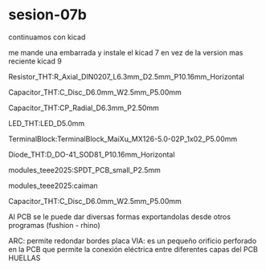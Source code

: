 # sesion-07b

continuamos con kicad

me mande una embarrada y instale el kicad 7 en vez de la version mas reciente kicad 9

Resistor_THT:R_Axial_DIN0207_L6.3mm_D2.5mm_P10.16mm_Horizontal

Capacitor_THT:C_Disc_D6.0mm_W2.5mm_P5.00mm

Capacitor_THT:CP_Radial_D6.3mm_P2.50mm

LED_THT:LED_D5.0mm

TerminalBlock:TerminalBlock_MaiXu_MX126-5.0-02P_1x02_P5.00mm

Diode_THT:D_DO-41_SOD81_P10.16mm_Horizontal

modules_teee2025:SPDT_PCB_small_P2.5mm

modules_teee2025:caiman

Capacitor_THT:C_Disc_D6.0mm_W2.5mm_P5.00mm

Al PCB se le puede dar diversas formas exportandolas desde otros programas (fushion - rhino)

ARC: permite redondar bordes placa
VIA: es un pequeño orificio perforado en la PCB que permite la conexión eléctrica entre diferentes capas del PCB
HUELLAS 


